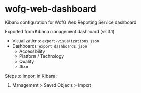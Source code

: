 # wofg-web-dashboard
Kibana configuration for WofG Web Reporting Service dashboard

Exported from Kibana management dashboard (v6.3.1).

* Visualizations: `export-visualizations.json` 
* Dashboards: `export-dashboards.json`
  * Accessibility
  * Platform / Technology
  * Quality
  * Size

Steps to import in Kibana:

 1. Management > Saved Objects > Import
